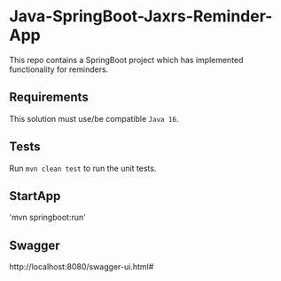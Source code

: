 # Java-SpringBoot-Jaxrs-Reminder-App
This repo contains a SpringBoot project which has implemented functionality for reminders. 

## Requirements
This solution must use/be compatible `Java 16`.


## Tests
Run `mvn clean test` to run the unit tests.<br>

## StartApp
'mvn springboot:run'

## Swagger
http://localhost:8080/swagger-ui.html#
